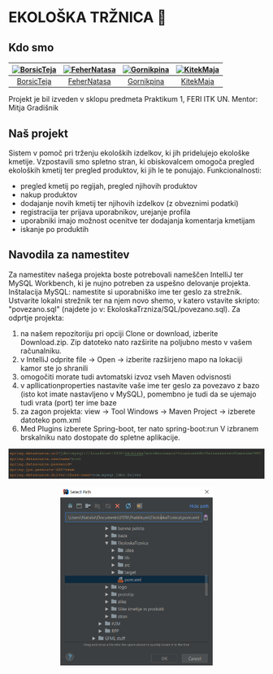 # EKOLOŠKA TRŽNICA :seedling:


## Kdo smo 
[<img alt="BorsicTeja" src="https://avatars1.githubusercontent.com/u/33715799?s=460&v=4" width="100">](https://github.com/BorsicTeja) |[<img alt="FeherNatasa" src="https://avatars3.githubusercontent.com/u/33715929?s=460&v=4" width="100">](https://github.com/FeherNatasa) |[<img alt="Gornikpina" src="https://avatars2.githubusercontent.com/u/33715956?s=460&v=4" width="100">](https://github.com/Gornikpina) |[<img alt="KitekMaja" src="https://avatars2.githubusercontent.com/u/33865439?s=460&v=4" width="100">](https://github.com/KitekMaja) |
:---: |:---: |:---: |:---: |
[BorsicTeja](https://github.com/BorsicTeja) |[FeherNatasa](https://github.com/FeherNatasa) |[Gornikpina](https://github.com/Gornikpina) |[KitekMaja](https://github.com/KitekMaja) |

Projekt je bil izveden v sklopu predmeta Praktikum 1, FERI ITK UN.
Mentor: Mitja Gradišnik


## Naš projekt 
Sistem v pomoč pri trženju ekoloških izdelkov, ki jih pridelujejo ekološke kmetije.
Vzpostavili smo spletno stran, ki obiskovalcem omogoča pregled ekoloških kmetij ter pregled produktov, ki jih le te ponujajo.
Funkcionalnosti:
* pregled kmetij po regijah, pregled njihovih produktov
* nakup produktov
* dodajanje novih kmetij ter njihovih izdelkov (z obveznimi podatki)
* registracija ter prijava uporabnikov, urejanje profila 
* uporabniki imajo možnost ocenitve ter dodajanja komentarja kmetijam
* iskanje po produktih


## Navodila za namestitev 
Za namestitev našega projekta boste potrebovali nameščen IntelliJ ter MySQL Workbench, ki je nujno potreben za uspešno delovanje projekta. 
Inštalacija MySQL: namestite si uporabniško ime ter geslo za strežnik. 
Ustvarite lokalni strežnik ter na njem novo shemo, v katero vstavite skripto: "povezano.sql" (najdete jo v: EkoloskaTrzniza/SQL/povezano.sql).
Za odprtje projekta: 
1. na našem repozitoriju pri opciji Clone or download, izberite Download.zip. Zip datoteko nato razširite na poljubno mesto v vašem računalniku.
2. v IntelliJ odprite file -> Open -> izberite razširjeno mapo na lokaciji kamor ste jo shranili 
3. omogočiti morate tudi avtomatski izvoz vseh Maven odvisnosti 
3. v apllicationproperties nastavite vaše ime ter geslo za povezavo z bazo (isto kot imate nastavljeno v MySQL), pomembno je tudi da se ujemajo tudi vrata (port) ter ime baze
4. za zagon projekta: view -> Tool Windows -> Maven Project -> izberete datoteko pom.xml
5. Med Plugins izberete Spring-boot, ter nato spring-boot:run
V izbranem brskalniku nato dostopate do spletne aplikacije.


<p align="center"><img src="Nata-a/applicationp.PNG" alt="EkoHiska" title="EkoHiska"/></p>
<p align="center"><img src="Nata-a/maven.PNG" alt="EkoHiska" title="EkoHiska" width="300" height="350"/></p>



